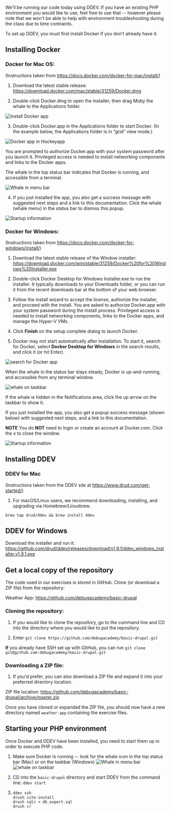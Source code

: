 We'll be running our code today using DDEV. If you have an existing PHP environment you would like to use, feel free to use that -- however please note that we won't be able to help with environment troubleshooting during the class due to time contraints.

To set up DDEV, you must first install Docker if you don't already have it.


## Installing Docker

### Docker for Mac OS:
(Instructions taken from https://docs.docker.com/docker-for-mac/install/)

1.  Download the latest stable release:
https://download.docker.com/mac/stable/31259/Docker.dmg

2. Double-click Docker.dmg to open the installer, then drag Moby the whale to the Applications folder.

![Install Docker app](https://docs.docker.com/docker-for-mac/images/docker-app-drag.png)

3. Double-click Docker.app in the Applications folder to start Docker. (In the example below, the Applications folder is in “grid” view mode.)

![Docker app in Hockeyapp](https://docs.docker.com/docker-for-mac/images/docker-app-in-apps.png)

You are prompted to authorize Docker.app with your system password after you launch it. Privileged access is needed to install networking components and links to the Docker apps.

The whale in the top status bar indicates that Docker is running, and accessible from a terminal.

![Whale in menu bar](https://docs.docker.com/docker-for-mac/images/whale-in-menu-bar.png)

4. If you just installed the app, you also get a success message with suggested next steps and a link to this documentation. Click the whale (whale menu) in the status bar to dismiss this popup.

![Startup information](https://docs.docker.com/docker-for-mac/images/mac-install-success-docker-cloud.png)

### Docker for Windows:
(Instructions taken from https://docs.docker.com/docker-for-windows/install/)

1. Download the latest stable release of the Window installer: https://download.docker.com/win/stable/31259/Docker%20for%20Windows%20Installer.exe

2. Double-click Docker Desktop for Windows Installer.exe to run the installer.
It typically downloads to your Downloads folder, or you can run it from the recent downloads bar at the bottom of your web browser.

3. Follow the install wizard to accept the license, authorize the installer, and proceed with the install.
You are asked to authorize Docker.app with your system password during the install process. Privileged access is needed to install networking components, links to the Docker apps, and manage the Hyper-V VMs.

4. Click **Finish** on the setup complete dialog to launch Docker.

5. Docker may not start automatically after installation. To start it, search for Docker, select **Docker Desktop for Windows** in the search results, and click it (or hit Enter).

![search for Docker app](https://docs.docker.com/docker-for-windows/images/docker-app-search.png)

When the whale in the status bar stays steady, Docker is up-and-running, and accessible from any terminal window.

![whale on taskbar](https://docs.docker.com/docker-for-windows/images/whale-icon-systray.png)

If the whale is hidden in the Notifications area, click the up arrow on the taskbar to show it.

If you just installed the app, you also get a popup success message (shown below) with suggested next steps, and a link to this documentation.

**NOTE** You do **NOT** need to login or create an account at Docker.com. Click the x to close the window.

![Startup information](https://docs.docker.com/docker-for-windows/images/docker-app-welcome.png)


## Installing DDEV

### DDEV for Mac

(Instructions taken from the DDEV site at https://www.drud.com/get-started/)

1. For macOS/Linux users, we recommend downloading, installing, and upgrading via Homebrew/Linuxbrew.

`brew tap drud/ddev && brew install ddev`

## DDEV for Windows

Download the installer and run it:
https://github.com/drud/ddev/releases/download/v1.9.1/ddev_windows_installer.v1.9.1.exe

## Get a local copy of the repository

The code used in our exercises is stored in GitHub. Clone (or download a ZIP file) from the repository:

Weather App: https://github.com/debugacademy/basic-drupal

### Cloning the repository:
1. If you would like to clone the repository, go to the command line and CD into the directory where you would like to put the repository. 

2. Enter 
`git clone https://github.com/debugacademy/basic-drupal.git`

**If** you already have SSH set up with GitHub, you can run
`git clone git@github.com:debugacademy/basic-drupal.git`

### Downloading a ZIP file:
1. If you'd prefer, you can also download a ZIP file and expand it into your preferred directory location.

ZIP file location: https://github.com/debugacademy/basic-drupal/archive/master.zip

Once you have cloned or expanded the ZIP file, you should now have a new directory named `weather-app` containing the exercise files.


## Starting your PHP environment

Once Docker and DDEV have been installed, you need to start them up in order to execute PHP code.

1. Make sure Docker is running -- look for the whale icon in the top status bar (Mac) or on the taskbar (Windows)
![Whale in menu bar](https://docs.docker.com/docker-for-mac/images/whale-in-menu-bar.png)
![whale on taskbar](https://docs.docker.com/docker-for-windows/images/whale-icon-systray.png)

2. CD into the `basic-drupal` directory and start DDEV from the command line:
`ddev start`

3. `ddev ssh`  
`drush site-install`  
`drush sqlc < db_export.sql`  
`drush cr`  
